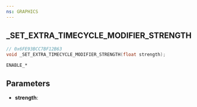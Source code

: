 ```yaml
---
ns: GRAPHICS
---
```

## _SET_EXTRA_TIMECYCLE_MODIFIER_STRENGTH

```c
// 0x6FE93BCC7BF12B63
void _SET_EXTRA_TIMECYCLE_MODIFIER_STRENGTH(float strength);
```

```
ENABLE_*
```

## Parameters
* **strength**:
